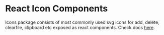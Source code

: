 # React Icon Components

Icons package consists of most commonly used svg icons for add, delete, clearfile, clipboard etc exposed as react components. Check docs [here](https://medly.github.io/medly-components).

